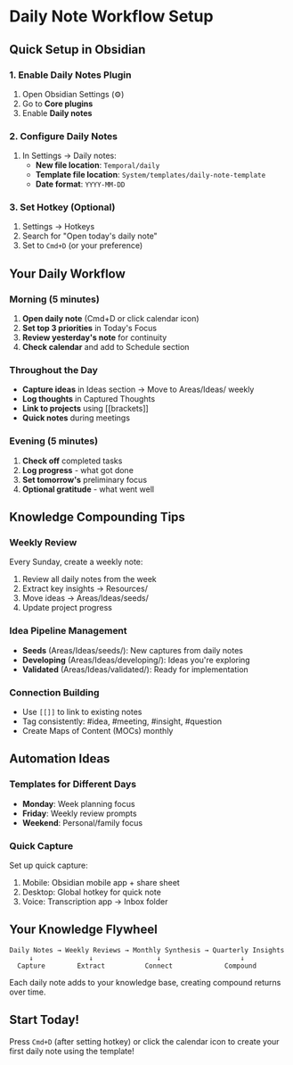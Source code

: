 # Daily Note Workflow Setup

## Quick Setup in Obsidian

### 1. Enable Daily Notes Plugin
1. Open Obsidian Settings (⚙️)
2. Go to **Core plugins**
3. Enable **Daily notes**

### 2. Configure Daily Notes
1. In Settings → Daily notes:
   - **New file location**: `Temporal/daily`
   - **Template file location**: `System/templates/daily-note-template`
   - **Date format**: `YYYY-MM-DD`

### 3. Set Hotkey (Optional)
1. Settings → Hotkeys
2. Search for "Open today's daily note"
3. Set to `Cmd+D` (or your preference)

## Your Daily Workflow

### Morning (5 minutes)
1. **Open daily note** (Cmd+D or click calendar icon)
2. **Set top 3 priorities** in Today's Focus
3. **Review yesterday's note** for continuity
4. **Check calendar** and add to Schedule section

### Throughout the Day
- **Capture ideas** in Ideas section → Move to Areas/Ideas/ weekly
- **Log thoughts** in Captured Thoughts
- **Link to projects** using [[brackets]]
- **Quick notes** during meetings

### Evening (5 minutes)
1. **Check off** completed tasks
2. **Log progress** - what got done
3. **Set tomorrow's** preliminary focus
4. **Optional gratitude** - what went well

## Knowledge Compounding Tips

### Weekly Review
Every Sunday, create a weekly note:
1. Review all daily notes from the week
2. Extract key insights → Resources/
3. Move ideas → Areas/Ideas/seeds/
4. Update project progress

### Idea Pipeline Management
- **Seeds** (Areas/Ideas/seeds/): New captures from daily notes
- **Developing** (Areas/Ideas/developing/): Ideas you're exploring
- **Validated** (Areas/Ideas/validated/): Ready for implementation

### Connection Building
- Use `[[]]` to link to existing notes
- Tag consistently: #idea, #meeting, #insight, #question
- Create Maps of Content (MOCs) monthly

## Automation Ideas

### Templates for Different Days
- **Monday**: Week planning focus
- **Friday**: Weekly review prompts
- **Weekend**: Personal/family focus

### Quick Capture
Set up quick capture:
1. Mobile: Obsidian mobile app + share sheet
2. Desktop: Global hotkey for quick note
3. Voice: Transcription app → Inbox folder

## Your Knowledge Flywheel

```
Daily Notes → Weekly Reviews → Monthly Synthesis → Quarterly Insights
     ↓              ↓                ↓                    ↓
  Capture        Extract          Connect             Compound
```

Each daily note adds to your knowledge base, creating compound returns over time.

## Start Today!

Press `Cmd+D` (after setting hotkey) or click the calendar icon to create your first daily note using the template!